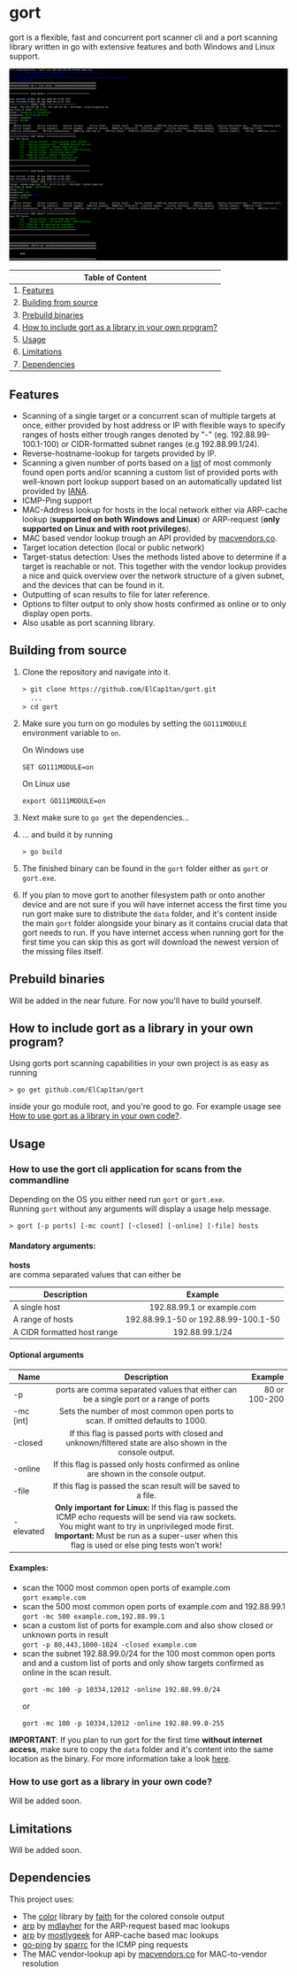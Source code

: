 # gort
gort is a flexible, fast and concurrent port scanner cli and a port scanning library written in go with extensive 
features and both Windows and Linux support.
  
![Console-Demo-Windows](assets/demo_windows.png)

| Table of Content                                                                                                 |
| -------------                                                                                                    |
| 1. [Features](#features)                                                                                         |
| 2. [Building from source](#building-from-source)                                                                 |
| 3. [Prebuild binaries](#prebuild-binaries)                                                                       |
| 4. [How to include gort as a library in your own program?](#how-to-include-gort-as-a-library-in-your-own-program) |
| 5. [Usage](#usage)                                                                                               |
| 6. [Limitations](#limitations)                                                                                   |
| 7. [Dependencies](#dependencies)                                                                                 |

## Features
- Scanning of a single target or a concurrent scan of multiple targets at once, either provided by host address or IP with flexible ways to specify 
  ranges of hosts either trough ranges denoted by "-" (eg. 192.88.99-100.1-100) or CIDR-formatted subnet ranges (e.g 192.88.99.1/24).
- Reverse-hostname-lookup for targets provided by IP.
- Scanning a given number of ports based on a 
  [list](https://docs.google.com/spreadsheets/d/1r_IriqmkTNPSTiUwii_hQ8Gwl2tfTUz8AGIOIL-wMIE/export?format=csv) 
  of most commonly found open ports and/or scanning a custom list of 
  provided ports with well-known port lookup support based on an automatically updated list provided by 
  [IANA](https://www.iana.org/assignments/service-names-port-numbers/service-names-port-numbers.xhtml).
- ICMP-Ping support
- MAC-Address lookup for hosts in the local network either via ARP-cache lookup (**supported on both Windows and Linux**) 
  or ARP-request (**only supported on Linux and with root privileges**).
- MAC based vendor lookup trough an API provided by [macvendors.co](http://macvendors.co/).
- Target location detection (local or public network)
- Target-status detection: Uses the methods listed above to determine if a target is reachable or not.
  This together with the vendor lookup provides a nice and quick overview over the network structure of a given 
  subnet, and the devices that can be found in it.
- Outputting of scan results to file for later reference.
- Options to filter output to only show hosts confirmed as online or to only display open ports.
- Also usable as port scanning library.

## Building from source
1. Clone the repository and navigate into it.
   ```
   > git clone https://github.com/ElCap1tan/gort.git
     ...
   > cd gort
   ```
2. Make sure you turn on go modules by setting the ```GO111MODULE``` environment variable to ```on```.  
     
   On Windows use
   ```
   SET GO111MODULE=on
   ```
   On Linux use
      ```
      export GO111MODULE=on
      ```
3. Next make sure to ```go get``` the dependencies...
4. ... and build it by running 
   ```
   > go build
   ```
5. The finished binary can be found in the ```gort``` folder either as ```gort``` or ```gort.exe```.
6. If you plan to move gort to another filesystem path or onto another device and are not sure if you will have internet 
   access the first time you run gort make sure to distribute the ```data``` folder, and it's content inside the main 
   ```gort``` folder alongside your binary as it contains crucial data that gort needs to run. If you have internet access
   when running gort for the first time you can skip this as gort will download the newest version of the missing files itself.

## Prebuild binaries
Will be added in the near future. For now you'll have to build yourself.

## How to include gort as a library in your own program?
Using gorts port scanning capabilities in your own project is as easy as running 
```
> go get github.com/ElCap1tan/gort
```
inside your go module root, and you're good to go. For example usage see 
[How to use gort as a library in your own code?](#how-to-use-gort-as-a-library-in-your-own-code).
## Usage
### How to use the gort cli application for scans from the commandline
Depending on the OS you either need run ```gort``` or ```gort.exe```.  
Running ```gort``` without any arguments will display a usage help message.

```
> gort [-p ports] [-mc count] [-closed] [-online] [-file] hosts
```
#### Mandatory arguments: 
**hosts**  
are comma separated values that can either be

| Description                 | Example                              |
| --------------------------- |:------------------------------------:|
| A single host               | 192.88.99.1 or example.com           |
| A range of hosts            | 192.88.99.1-50 or 192.88.99-100.1-50 |
| A CIDR formatted host range | 192.88.99.1/24                       |
#### Optional arguments
| Name          | Description           | Example  |
| ------------- |:---------------------------------------------------------------------------------------------------------:| -------------:|
| -p            | ports are comma separated values that either can be a single port or a range of ports                     | 80 or 100-200 |
| -mc [int]     | Sets the number of most common open ports to scan. If omitted defaults to 1000.                           |               |
| -closed       | If this flag is passed ports with closed and unknown/filtered state are also shown in the console output. |               |
| -online       | If this flag is passed only hosts confirmed as online are shown in the console output.                    |               |
| -file         | If this flag is passed the scan result will be saved to a file.                                           |               |
| -elevated     | **Only important for Linux:** If this flag is passed the ICMP echo requests will be send via raw sockets. You might want to try in unprivileged mode first. **Important:** Must be run as a super-user when this flag is used or else ping tests won't work! |               |

#### Examples:
- scan the 1000 most common open ports of example.com  
  ```gort example.com```  
- scan the 500 most common open ports of example.com and 192.88.99.1  
  ```gort -mc 500 example.com,192.88.99.1```  
- scan a custom list of ports for example.com and also show closed or unknown ports in result  
  ```gort -p 80,443,1000-1024 -closed example.com```  
- scan the subnet 192.88.99.0/24 for the 100 most common open ports and and a custom list of ports
  and only show targets confirmed as online in the scan result.  
  ```
  gort -mc 100 -p 10334,12012 -online 192.88.99.0/24  
  ```
  or 
  ``` 
  gort -mc 100 -p 10334,12012 -online 192.88.99.0-255  
  ```

**IMPORTANT**: If you plan to run gort for the first time **without internet access**, make sure to copy the ```data``` 
folder and it's content into the same location as the binary. For more information take a look [here](#building-from-source).
### How to use gort as a library in your own code?
Will be added soon.

## Limitations
Will be added soon.

## Dependencies
This project uses:
- The [color](https://github.com/fatih/color) library by [faith](https://github.com/fatih) for the colored console output
- [arp](https://github.com/mdlayher/arp) by [mdlayher](https://github.com/mdlayher) for the ARP-request based mac lookups
- [arp](https://github.com/mostlygeek/arp) by [mostlygeek](https://github.com/mostlygeek) for ARP-cache based mac lookups
- [go-ping](https://github.com/sparrc/go-ping) by [sparrc](https://github.com/sparrc) for the ICMP ping requests
- The MAC vendor-lookup api by [macvendors.co](http://macvendors.co/) for MAC-to-vendor resolution
